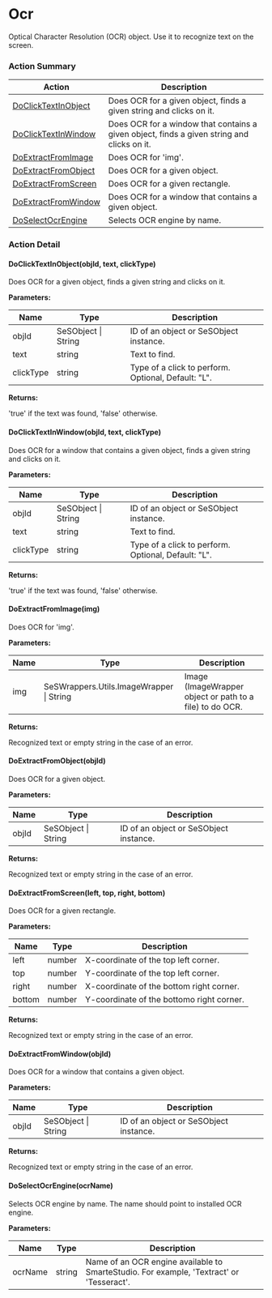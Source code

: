 # Ocr

Optical Character Resolution (OCR) object. Use it to recognize text on the screen.






<!-- ============================== property summary ========================== -->

	
<!-- ============================== action summary ========================== -->



### Action Summary

|  **Action** | **Description** | 
| ----------- | --------------- |
|	[DoClickTextInObject](#DoClickTextInObject) | Does OCR for a given object, finds a given string and clicks on it. |
|	[DoClickTextInWindow](#DoClickTextInWindow) | Does OCR for a window that contains a given object, finds a given string and clicks on it. |
|	[DoExtractFromImage](#DoExtractFromImage) | Does OCR for 'img'. |
|	[DoExtractFromObject](#DoExtractFromObject) | Does OCR for a given object. |
|	[DoExtractFromScreen](#DoExtractFromScreen) | Does OCR for a given rectangle. |
|	[DoExtractFromWindow](#DoExtractFromWindow) | Does OCR for a window that contains a given object. |
|	[DoSelectOcrEngine](#DoSelectOcrEngine) | Selects OCR engine by name. |




<!-- ============================== property detail ========================== -->
	
	
<!-- ============================== action detail ========================== -->
	
### Action Detail
		
<a name="DoClickTextInObject"></a>    
#### DoClickTextInObject(objId, text, clickType)

Does OCR for a given object, finds a given string and clicks on it.


**Parameters:**

|	**Name** | **Type** | **Description** |
| ---------- | -------- | --------------- |
| objId | SeSObject \| String |	ID of an object or SeSObject instance. |
| text | string |	Text to find. |
| clickType | string |	Type of a click to perform.<br>Optional, Default: "L". |




**Returns:**

'true' if the text was found, 'false' otherwise.




<a name="DoClickTextInWindow"></a>    
#### DoClickTextInWindow(objId, text, clickType)

Does OCR for a window that contains a given object, finds a given string and clicks on it.


**Parameters:**

|	**Name** | **Type** | **Description** |
| ---------- | -------- | --------------- |
| objId | SeSObject \| String |	ID of an object or SeSObject instance. |
| text | string |	Text to find. |
| clickType | string |	Type of a click to perform.<br>Optional, Default: "L". |




**Returns:**

'true' if the text was found, 'false' otherwise.




<a name="DoExtractFromImage"></a>    
#### DoExtractFromImage(img)

Does OCR for 'img'.


**Parameters:**

|	**Name** | **Type** | **Description** |
| ---------- | -------- | --------------- |
| img | SeSWrappers.Utils.ImageWrapper \| String |	Image (ImageWrapper object or path to a file) to do OCR. |




**Returns:**

Recognized text or empty string in the case of an error.




<a name="DoExtractFromObject"></a>    
#### DoExtractFromObject(objId)

Does OCR for a given object.


**Parameters:**

|	**Name** | **Type** | **Description** |
| ---------- | -------- | --------------- |
| objId | SeSObject \| String |	ID of an object or SeSObject instance. |




**Returns:**

Recognized text or empty string in the case of an error.




<a name="DoExtractFromScreen"></a>    
#### DoExtractFromScreen(left, top, right, bottom)

Does OCR for a given rectangle.


**Parameters:**

|	**Name** | **Type** | **Description** |
| ---------- | -------- | --------------- |
| left | number |	X-coordinate of the top left corner. |
| top | number |	Y-coordinate of the top left corner. |
| right | number |	X-coordinate of the bottom right corner. |
| bottom | number |	Y-coordinate of the bottomo right corner. |




**Returns:**

Recognized text or empty string in the case of an error.




<a name="DoExtractFromWindow"></a>    
#### DoExtractFromWindow(objId)

Does OCR for a window that contains a given object.


**Parameters:**

|	**Name** | **Type** | **Description** |
| ---------- | -------- | --------------- |
| objId | SeSObject \| String |	ID of an object or SeSObject instance. |




**Returns:**

Recognized text or empty string in the case of an error.




<a name="DoSelectOcrEngine"></a>    
#### DoSelectOcrEngine(ocrName)

Selects OCR engine by name. The name should point to installed OCR engine.


**Parameters:**

|	**Name** | **Type** | **Description** |
| ---------- | -------- | --------------- |
| ocrName | string |	Name of an OCR engine available to SmarteStudio. For example, 'Textract' or 'Tesseract'. |






	

